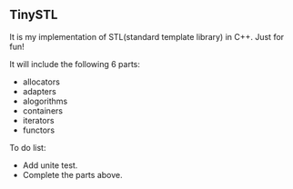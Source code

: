 ## TinySTL

It is my implementation of STL(standard template library) in C++.
Just for fun!

It will include the following 6 parts:

+ allocators
+ adapters
+ alogorithms
+ containers
+ iterators
+ functors

To do list:

+ Add unite test.
+ Complete the parts above.